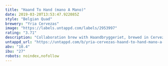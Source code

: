 ```yaml
---
title: "Haand To Hand (mano A Mano)"
date: 2019-03-20T13:53:47.922085Z
style: "Belgian Quad"
brewery: "Yria Cervezas"
image: "https://labels.untappd.com/labels/2953997"
rating: "3.71"
description: "Collaboration brew with Haandbryggeriet, brewed in Cervezas Yakka. Lighty smoked quad, matured in spanish Monastrell red wine barrels, and aromatized with murcian plums and maple syrup. "
untappd_url: "https://untappd.com/b/yria-cervezas-haand-to-hand-mano-a-mano/2953997"
abv: "10.4"
ibu: "27"
robots: noindex,nofollow
---
```

